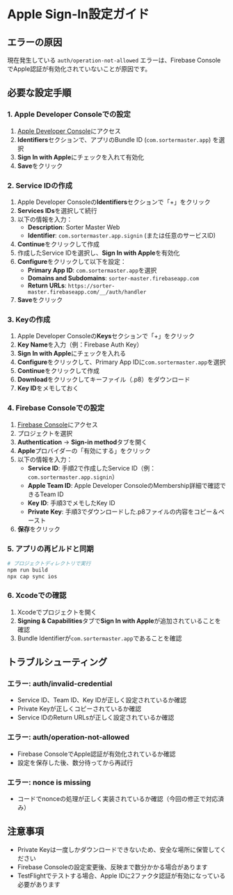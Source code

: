 # Apple Sign-In設定ガイド

## エラーの原因

現在発生している `auth/operation-not-allowed` エラーは、Firebase ConsoleでApple認証が有効化されていないことが原因です。

## 必要な設定手順

### 1. Apple Developer Consoleでの設定

1. [Apple Developer Console](https://developer.apple.com/account/resources/identifiers/list)にアクセス
2. **Identifiers**セクションで、アプリのBundle ID (`com.sortermaster.app`) を選択
3. **Sign In with Apple**にチェックを入れて有効化
4. **Save**をクリック

### 2. Service IDの作成

1. Apple Developer Consoleの**Identifiers**セクションで「+」をクリック
2. **Services IDs**を選択して続行
3. 以下の情報を入力：
   - **Description**: Sorter Master Web
   - **Identifier**: `com.sortermaster.app.signin` (または任意のサービスID)
4. **Continue**をクリックして作成
5. 作成したService IDを選択し、**Sign In with Apple**を有効化
6. **Configure**をクリックして以下を設定：
   - **Primary App ID**: `com.sortermaster.app`を選択
   - **Domains and Subdomains**: `sorter-master.firebaseapp.com`
   - **Return URLs**: `https://sorter-master.firebaseapp.com/__/auth/handler`
7. **Save**をクリック

### 3. Keyの作成

1. Apple Developer Consoleの**Keys**セクションで「+」をクリック
2. **Key Name**を入力（例：Firebase Auth Key）
3. **Sign In with Apple**にチェックを入れる
4. **Configure**をクリックして、Primary App IDに`com.sortermaster.app`を選択
5. **Continue**をクリックして作成
6. **Download**をクリックしてキーファイル（.p8）をダウンロード
7. **Key ID**をメモしておく

### 4. Firebase Consoleでの設定

1. [Firebase Console](https://console.firebase.google.com/)にアクセス
2. プロジェクトを選択
3. **Authentication** → **Sign-in method**タブを開く
4. **Apple**プロバイダーの「有効にする」をクリック
5. 以下の情報を入力：
   - **Service ID**: 手順2で作成したService ID（例：`com.sortermaster.app.signin`）
   - **Apple Team ID**: Apple Developer ConsoleのMembership詳細で確認できるTeam ID
   - **Key ID**: 手順3でメモしたKey ID
   - **Private Key**: 手順3でダウンロードした.p8ファイルの内容をコピー＆ペースト
6. **保存**をクリック

### 5. アプリの再ビルドと同期

```bash
# プロジェクトディレクトリで実行
npm run build
npx cap sync ios
```

### 6. Xcodeでの確認

1. Xcodeでプロジェクトを開く
2. **Signing & Capabilities**タブで**Sign In with Apple**が追加されていることを確認
3. Bundle Identifierが`com.sortermaster.app`であることを確認

## トラブルシューティング

### エラー: auth/invalid-credential
- Service ID、Team ID、Key IDが正しく設定されているか確認
- Private Keyが正しくコピーされているか確認
- Service IDのReturn URLsが正しく設定されているか確認

### エラー: auth/operation-not-allowed
- Firebase ConsoleでApple認証が有効化されているか確認
- 設定を保存した後、数分待ってから再試行

### エラー: nonce is missing
- コードでnonceの処理が正しく実装されているか確認（今回の修正で対応済み）

## 注意事項

- Private Keyは一度しかダウンロードできないため、安全な場所に保管してください
- Firebase Consoleの設定変更後、反映まで数分かかる場合があります
- TestFlightでテストする場合、Apple IDに2ファクタ認証が有効になっている必要があります
